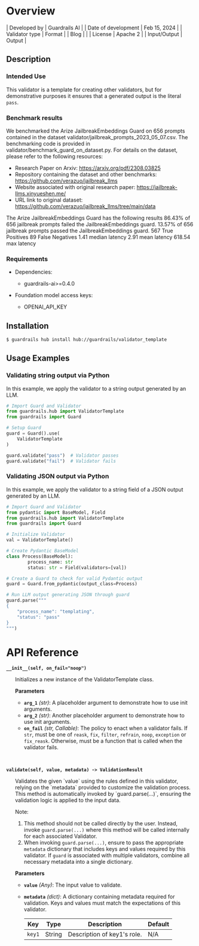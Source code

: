 # Overview

| Developed by | Guardrails AI |
| Date of development | Feb 15, 2024 |
| Validator type | Format |
| Blog |  |
| License | Apache 2 |
| Input/Output | Output |

## Description

### Intended Use
This validator is a template for creating other validators, but for demonstrative purposes it ensures that a generated output is the literal `pass`.

### Benchmark results
We benchmarked the Arize JailbreakEmbeddings Guard on 656 prompts contained in the dataset validator/jailbreak_prompts_2023_05_07.csv.
The benchmarking code is provided in validator/benchmark_guard_on_dataset.py.
For details on the dataset, please refer to the following resources:
* Research Paper on Arxiv: https://arxiv.org/pdf/2308.03825
* Repository containing the dataset and other benchmarks: https://github.com/verazuo/jailbreak_llms
* Website associated with original research paper: https://jailbreak-llms.xinyueshen.me/
* URL link to original dataset: https://github.com/verazuo/jailbreak_llms/tree/main/data

The Arize JailbreakEmbeddings Guard has the following results
86.43% of 656 jailbreak prompts failed the JailbreakEmbeddings guard.
13.57% of 656 jailbreak prompts passed the JailbreakEmbeddings guard.
567 True Positives
89 False Negatives
1.41 median latency
2.91 mean latency
618.54 max latency

### Requirements

* Dependencies:
	- guardrails-ai>=0.4.0

* Foundation model access keys:
	- OPENAI_API_KEY

## Installation

```bash
$ guardrails hub install hub://guardrails/validator_template
```

## Usage Examples

### Validating string output via Python

In this example, we apply the validator to a string output generated by an LLM.

```python
# Import Guard and Validator
from guardrails.hub import ValidatorTemplate
from guardrails import Guard

# Setup Guard
guard = Guard().use(
    ValidatorTemplate
)

guard.validate("pass")  # Validator passes
guard.validate("fail")  # Validator fails
```

### Validating JSON output via Python

In this example, we apply the validator to a string field of a JSON output generated by an LLM.

```python
# Import Guard and Validator
from pydantic import BaseModel, Field
from guardrails.hub import ValidatorTemplate
from guardrails import Guard

# Initialize Validator
val = ValidatorTemplate()

# Create Pydantic BaseModel
class Process(BaseModel):
		process_name: str
		status: str = Field(validators=[val])

# Create a Guard to check for valid Pydantic output
guard = Guard.from_pydantic(output_class=Process)

# Run LLM output generating JSON through guard
guard.parse("""
{
	"process_name": "templating",
	"status": "pass"
}
""")
```

# API Reference

**`__init__(self, on_fail="noop")`**
<ul>
Initializes a new instance of the ValidatorTemplate class.

**Parameters**
- **`arg_1`** *(str)*: A placeholder argument to demonstrate how to use init arguments.
- **`arg_2`** *(str)*: Another placeholder argument to demonstrate how to use init arguments.
- **`on_fail`** *(str, Callable)*: The policy to enact when a validator fails.  If `str`, must be one of `reask`, `fix`, `filter`, `refrain`, `noop`, `exception` or `fix_reask`. Otherwise, must be a function that is called when the validator fails.
</ul>
<br/>

**`validate(self, value, metadata) -> ValidationResult`**
<ul>
Validates the given `value` using the rules defined in this validator, relying on the `metadata` provided to customize the validation process. This method is automatically invoked by `guard.parse(...)`, ensuring the validation logic is applied to the input data.

Note:

1. This method should not be called directly by the user. Instead, invoke `guard.parse(...)` where this method will be called internally for each associated Validator.
2. When invoking `guard.parse(...)`, ensure to pass the appropriate `metadata` dictionary that includes keys and values required by this validator. If `guard` is associated with multiple validators, combine all necessary metadata into a single dictionary.

**Parameters**
- **`value`** *(Any)*: The input value to validate.
- **`metadata`** *(dict)*: A dictionary containing metadata required for validation. Keys and values must match the expectations of this validator.
    
    
    | Key | Type | Description | Default |
    | --- | --- | --- | --- |
    | `key1` | String | Description of key1's role. | N/A |
</ul>

